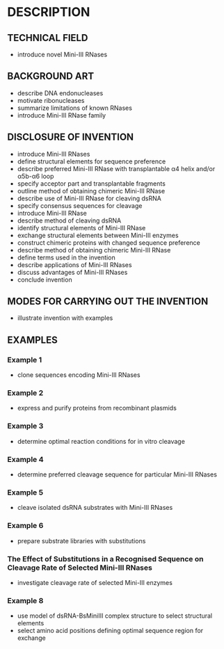 # DESCRIPTION

## TECHNICAL FIELD

- introduce novel Mini-III RNases

## BACKGROUND ART

- describe DNA endonucleases
- motivate ribonucleases
- summarize limitations of known RNases
- introduce Mini-III RNase family

## DISCLOSURE OF INVENTION

- introduce Mini-III RNases
- define structural elements for sequence preference
- describe preferred Mini-III RNase with transplantable α4 helix and/or α5b-α6 loop
- specify acceptor part and transplantable fragments
- outline method of obtaining chimeric Mini-III RNase
- describe use of Mini-III RNase for cleaving dsRNA
- specify consensus sequences for cleavage
- introduce Mini-III RNase
- describe method of cleaving dsRNA
- identify structural elements of Mini-III RNase
- exchange structural elements between Mini-III enzymes
- construct chimeric proteins with changed sequence preference
- describe method of obtaining chimeric Mini-III RNase
- define terms used in the invention
- describe applications of Mini-III RNases
- discuss advantages of Mini-III RNases
- conclude invention

## MODES FOR CARRYING OUT THE INVENTION

- illustrate invention with examples

## EXAMPLES

### Example 1

- clone sequences encoding Mini-III RNases

### Example 2

- express and purify proteins from recombinant plasmids

### Example 3

- determine optimal reaction conditions for in vitro cleavage

### Example 4

- determine preferred cleavage sequence for particular Mini-III RNases

### Example 5

- cleave isolated dsRNA substrates with Mini-III RNases

### Example 6

- prepare substrate libraries with substitutions

### The Effect of Substitutions in a Recognised Sequence on Cleavage Rate of Selected Mini-III RNases

- investigate cleavage rate of selected Mini-III enzymes

### Example 8

- use model of dsRNA-BsMiniIII complex structure to select structural elements
- select amino acid positions defining optimal sequence region for exchange

